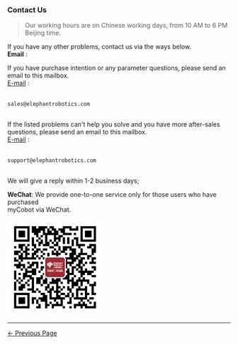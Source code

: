 ### Contact Us

> Our working hours are on Chinese working days, from 10 AM to 6 PM Beijing time.

If you have any other problems, contact us via the ways below.  
**Email** :  

If you have purchase intention or any parameter questions, please send an email to this mailbox.    
[E-mail](sales@elephantrobotics.com) :    
<pre>
<code class="copyable">
sales@elephantrobotics.com
</code>
</pre> 
If the listed problems can't help you solve and you have more after-sales questions, please send an email to this mailbox.  
[E-mail](support@elephantrobotics.com) : 
<pre>
<code class="copyable">
support@elephantrobotics.com
</code>
</pre>   
We will give a reply within 1-2 business days;  

**WeChat**: 
We provide one-to-one service only for those users who have purchased   
myCobot via WeChat.

![](../resources/9-AboutUs/image/微信图片_20220225152258.jpg)

---
[← Previous Page](./9.1-company.md)